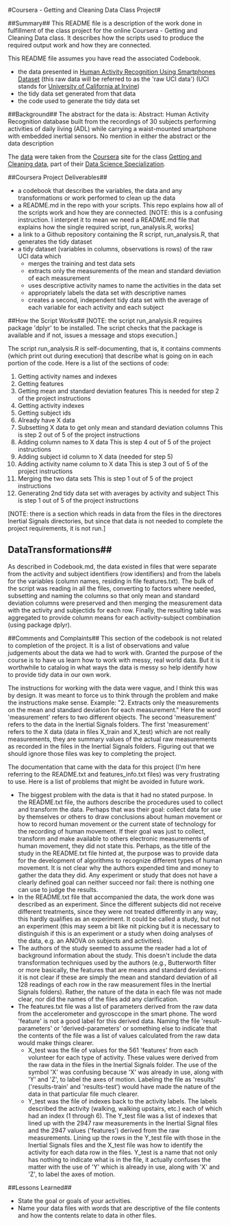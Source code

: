 #Coursera - Getting and Cleaning Data Class Project#

##Summary##
This README file is a description of the work done in fulfillment of the class project for the online Coursera - Getting and Cleaning Data class. It describes how the scripts used to produce the required output work and how they are connected.

This README file assumes you have read the associated Codebook.

* the data presented in [Human Activity Recognition Using Smartphones Dataset](http://archive.ics.uci.edu/ml/datasets/Human+Activity+Recognition+Using+Smartphones) (this raw data will be referred to as the 'raw UCI data') (UCI stands for [University of California at Irvine](http://www.ics.uci.edu/))
* the tidy data set generated from that data
* the code used to generate the tidy data set
    
##Background##
The abstract for the data is: Abstract: Human Activity Recognition database built from the recordings of 30 subjects performing activities of daily living (ADL) while carrying a waist-mounted smartphone with embedded inertial sensors. No mention in either the abstract or the data description 
    
The [data](https://d396qusza40orc.cloudfront.net/getdata%2Fprojectfiles%2FUCI%20HAR%20Dataset.zip ) were taken from the [Coursera](https://www.coursera.org/) site for the class [Getting and Cleaning data](https://www.coursera.org/course/getdata), part of their [Data Science Specialization](https://www.coursera.org/specialization/jhudatascience/1).

##Coursera Project Deliverables##
* a codebook that describes the variables, the data and any transformations or work performed to clean up the data
* a README.md in the repo with your scripts. This repo explains how all of the scripts work and how they are connected. [NOTE: this is a confusing instruction. I interpret it to mean we need a README.md file that explains how the single required script, run_analysis.R, works]
* a link to a Github repository containing the R script, run_analysis.R, that generates the tidy dataset
* a tidy dataset (variables in columns, observations is rows) of the raw UCI data which
    * merges the training and test data sets
    * extracts only the measurements of the mean and standard deviation of each measurement
    * uses descriptive activity names to name the activities in the data set
    * appropriately labels the data set with descriptive names
    * creates a second, independent tidy data set with the average of each variable for each activity and each subject

##How the Script Works##
[NOTE: the script run_analysis.R requires package 'dplyr' to be installed. The script checks that the package is available and if not, issues a message and stops execution.]

The script run_analysis.R is self-documenting, that is, it contains comments (which print out during execution) that describe what is going on in each portion of the code. Here is a list of the sections of code:

1. Getting activity names and indexes
2. Getting features
3. Getting mean and standard deviation features
    This is needed for step 2 of the project instructions
4. Getting activity indexes
5. Getting subject ids
6. Already have X data
7. Subsetting X data to get only mean and standard deviation columns
    This is step 2 out of 5 of the project instructions
8. Adding column names to X data
    This is step 4 out of 5 of the project instructions
9. Adding subject id column to X data (needed for step 5)
10. Adding activity name column to X data
    This is step 3 out of 5 of the project instructions
11. Merging the two data sets
    This is step 1 out of 5 of the project instructions
12. Generating 2nd tidy data set with averages by activity and subject
    This is step 1 out of 5 of the project instructions

[NOTE: there is a section which reads in data from the files in the directores Inertial Signals directories, but since that data is not needed to complete the project requirements, it is not run.]

## DataTransformations##
As described in Codebook.md, the data existed in files that were separate from the activity and subject identifiers (row identifiers) and from the labels for the variables (column names, residing in file features.txt). The bulk of the script was reading in all the files, converting to factors where needed, subsetting and naming the columns so that only mean and standard deviation columns were preserved and then merging the measurement data with the activity and subjectids for each row. Finally, the resulting table was aggregated to provide column means for each activity-subject combination (using package dplyr). 

##Comments and Complaints##
This section of the codebook is not related to completion of the project. It is a list of observations and value judgements about the data we had to work with.
Granted the purpose of the course is to have us learn how to work with messy, real world data. But it is worthwhile to catalog in what ways the data is messy so help identify how to provide tidy data in our own work.

The instructions for working with the data were vague, and I think this was by design. It was meant to force us to think through the problem and make the instructions make sense. Example: "2. Extracts only the measurements on the mean and standard deviation for each measurement." Here the word 'measurement' refers to two different objects. The second 'measurement' refers to the data in the Inertial Signals folders. The first 'measurement' refers to the X data (data in files X_train and X_test) which are not really measurements, they are summary values of the actual raw measurements as recorded in the files in the Inertial Signals folders. Figuring out that we should ignore those files was key to completing the project.

The documentation that came with the data for this project (I'm here referring to the README.txt and features_info.txt files) was very frustrating to use. Here is a list of problems that might be avoided in future work.

* The biggest problem with the data is that it had no stated purpose. In the README.txt file, the authors describe the procedures used to collect and transform the data. Perhaps that was their goal: collect data for use by themselves or others to draw conclusions about human movement or how to record human movement or the current state of technology for the recording of human movement. If their goal was just to collect, transform and make available to others electronic measurements of human movement, they did not state this. Perhaps, as the title of the study in the README.txt file hinted at, the purpose was to provide data for the development of algorithms to recognize different types of human movement. It is not clear why the authors expended time and money to gather the data they did. Any experiment or study that does not have a clearly defined goal can neither succeed nor fail: there is nothing one can use to judge the results.
* In the README.txt file that accompanied the data, the work done was described as an experiment. Since the different subjects did not receive different treatments, since they were not treated differently in any way, this hardly qualifies as an experiment. It could be called a study, but not an experiment (this may seem a bit like nit picking but it is necessary to distinguish if this is an experiment or a study when doing analyses of the data, e.g. an ANOVA on subjects and activities).
* The authors of the study seemed to assume the reader had a lot of background information about the study. This doesn't include the data transformation techniques used  by the authors (e.g., Butterworth filter or more basically, the features that are means and standard deviations - it is not clear if these are simply the mean and standard deviation of all 128 readings of each row in the raw measurement files in the Inertial Signals folders). Rather, the nature of the data in each file was not made clear, nor did the names of the files add any clarification. 
* The features.txt file was a list of parameters derived from the raw data from the accelerometer and gyrosccope in the smart phone. The word 'feature' is not a good label for this derived data. Naming the file 'result-parameters' or 'derived-parameters' or something else to indicate that the contents of the file was a list of values calculated from the raw data would make things clearer.  
    * X_test was the file of values for the 561 'features' from each volunteer for each type of activity. These values were derived from the raw data in the files in the Inertial Signals folder. The use of the symbol 'X' was confusing because 'X' was already in use, along with 'Y' and 'Z', to label the axes of motion. Labeling the file as 'results' ('results-train' and 'results-test') would have made the nature of the data in that particular file much clearer. 
    * Y_test was the file of indexes back to the activity labels. The labels described the activity (walking, walking upstairs, etc.) each of which had an index (1 through 6). The Y_test file was a list of indexes that lined up with the 2947 raw measurements in the Inertial Signal files and the 2947 values ('features') derived from the raw measurements. Lining up the rows in the Y_test file with those in the Inertial Signals files and the X_test file was how to identify the activity for each data row in the files. Y_test is a name that not only has nothing to indicate what is in the file, it actually confuses the matter with the use of 'Y' which is already in use, along with 'X' and 'Z', to label the axes of motion.
    
    
##Lessons Learned##
* State the goal or goals of your activities.
* Name your data files with words that are descriptive of the file contents and how the contents relate to data in other files. 

